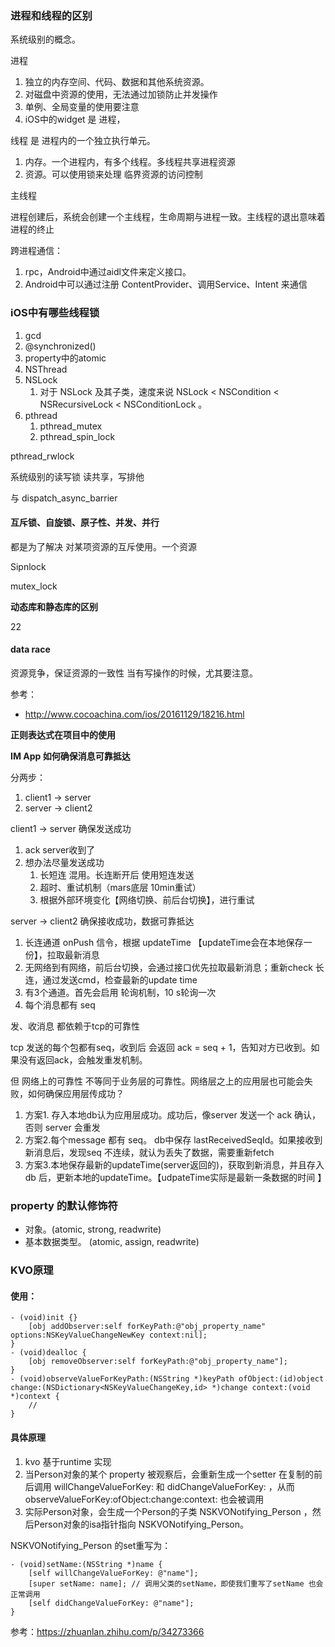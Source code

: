 ### 进程和线程的区别

系统级别的概念。


进程
1. 独立的内存空间、代码、数据和其他系统资源。
2. 对磁盘中资源的使用，无法通过加锁防止并发操作
3. 单例、全局变量的使用要注意
4. iOS中的widget 是 进程，

线程 是 进程内的一个独立执行单元。
1. 内存。一个进程内，有多个线程。多线程共享进程资源
2. 资源。可以使用锁来处理 临界资源的访问控制
   
主线程

进程创建后，系统会创建一个主线程，生命周期与进程一致。主线程的退出意味着进程的终止

跨进程通信：
1. rpc，Android中通过aidl文件来定义接口。
2. Android中可以通过注册 ContentProvider、调用Service、Intent 来通信

### iOS中有哪些线程锁
1. gcd
3. @synchronized()
4. property中的atomic
5. NSThread
6. NSLock
    1. 对于 NSLock 及其子类，速度来说 NSLock < NSCondition < NSRecursiveLock < NSConditionLock 。
7. pthread 
    1. pthread_mutex
    2. pthread_spin_lock

pthread_rwlock

系统级别的读写锁  读共享，写排他

与 dispatch_async_barrier 

#### 互斥锁、自旋锁、原子性、并发、并行

都是为了解决 对某项资源的互斥使用。一个资源 

Sipnlock

mutex_lock

**动态库和静态库的区别**

22


#### data race

资源竞争，保证资源的一致性 当有写操作的时候，尤其要注意。

参考：
- http://www.cocoachina.com/ios/20161129/18216.html

**正则表达式在项目中的使用**


**IM App 如何确保消息可靠抵达**

分两步：
1. client1 -> server
2. server -> client2

client1 -> server 确保发送成功

1. ack server收到了
2. 想办法尽量发送成功
    1. 长短连 混用。长连断开后 使用短连发送
    2. 超时、重试机制（mars底层 10min重试）
    3. 根据外部环境变化【网络切换、前后台切换】，进行重试
   
server -> client2 确保接收成功，数据可靠抵达

1. 长连通道 onPush 信令，根据 updateTime 【updateTime会在本地保存一份】，拉取最新消息
2. 无网络到有网络，前后台切换，会通过接口优先拉取最新消息；重新check 长连，通过发送cmd，检查最新的update time
3. 有3个通道。首先会启用 轮询机制，10 s轮询一次
4. 每个消息都有 seq

发、收消息 都依赖于tcp的可靠性

tcp 发送的每个包都有seq，收到后 会返回 ack = seq + 1，告知对方已收到。如果没有返回ack，会触发重发机制。

但 网络上的可靠性 不等同于业务层的可靠性。网络层之上的应用层也可能会失败，如何确保应用层传成功？
1. 方案1. 存入本地db认为应用层成功。成功后，像server 发送一个 ack 确认，否则 server 会重发
2. 方案2.每个message 都有 seq。 db中保存 lastReceivedSeqId。如果接收到新消息后，发现seq 不连续，就认为丢失了数据，需要重新fetch
3. 方案3.本地保存最新的updateTime(server返回的)，获取到新消息，并且存入 db 后，更新本地的updateTime。【udpateTime实际是最新一条数据的时间 】 


### property 的默认修饰符
- 对象。(atomic, strong, readwrite)
- 基本数据类型。  (atomic, assign, readwrite)

### KVO原理

#### 使用：

```
- (void)init {}
    [obj addObserver:self forKeyPath:@"obj_property_name" options:NSKeyValueChangeNewKey context:nil];
}
- (void)dealloc {
    [obj removeObserver:self forKeyPath:@"obj_property_name"];
}
- (void)observeValueForKeyPath:(NSString *)keyPath ofObject:(id)object change:(NSDictionary<NSKeyValueChangeKey,id> *)change context:(void *)context {
    //
}
```

#### 具体原理
1. kvo 基于runtime 实现
2. 当Person对象的某个 property 被观察后，会重新生成一个setter 在复制的前后调用 willChangeValueForKey: 和 didChangeValueForKey: ，从而 observeValueForKey:ofObject:change:context: 也会被调用
3. 实际Person对象，会生成一个Person的子类 NSKVONotifying_Person ，然后Person对象的isa指针指向 NSKVONotifying_Person。

NSKVONotifying_Person 的set重写为：

```
- (void)setName:(NSString *)name {
    [self willChangeValueForKey: @"name"];
    [super setName: name]; // 调用父类的setName，即使我们重写了setName 也会正常调用
    [self didChangeValueForKey: @"name"];
}
```


参考：https://zhuanlan.zhihu.com/p/34273366